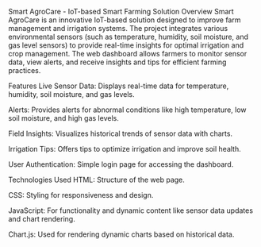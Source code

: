 Smart AgroCare - IoT-based Smart Farming Solution
Overview
Smart AgroCare is an innovative IoT-based solution designed to improve farm management and irrigation systems. The project integrates various environmental sensors (such as temperature, humidity, soil moisture, and gas level sensors) to provide real-time insights for optimal irrigation and crop management. The web dashboard allows farmers to monitor sensor data, view alerts, and receive insights and tips for efficient farming practices.

Features
Live Sensor Data: Displays real-time data for temperature, humidity, soil moisture, and gas levels.

Alerts: Provides alerts for abnormal conditions like high temperature, low soil moisture, and high gas levels.

Field Insights: Visualizes historical trends of sensor data with charts.

Irrigation Tips: Offers tips to optimize irrigation and improve soil health.

User Authentication: Simple login page for accessing the dashboard.

Technologies Used
HTML: Structure of the web page.

CSS: Styling for responsiveness and design.

JavaScript: For functionality and dynamic content like sensor data updates and chart rendering.

Chart.js: Used for rendering dynamic charts based on historical data.

